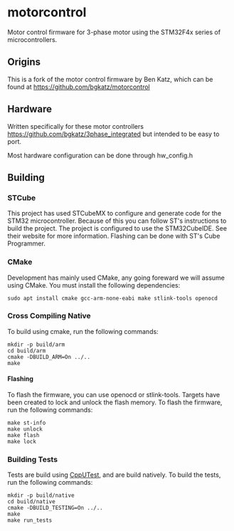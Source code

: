 # motorcontrol
Motor control firmware for 3-phase motor using the STM32F4x series of microcontrollers.  

## Origins
This is a fork of the motor control firmware by Ben Katz, which can be found at https://github.com/bgkatz/motorcontrol

## Hardware
Written specifically for these motor controllers
https://github.com/bgkatz/3phase_integrated
but intended to be easy to port.

Most hardware configuration can be done through hw_config.h

## Building
### STCube
This project has used STCubeMX to configure and generate code for the STM32 microcontroller. Because of this you can follow ST's instructions to build the project. The project is configured to use the STM32CubeIDE.  See their website for more information. Flashing can be done with ST's Cube Programmer. 

### CMake
Development has mainly used CMake, any going foreward we will assume using CMake. You must install the following dependencies:
```
sudo apt install cmake gcc-arm-none-eabi make stlink-tools openocd
```

### Cross Compiling Native
To build using cmake, run the following commands:
```
mkdir -p build/arm
cd build/arm
cmake -DBUILD_ARM=On ../..
make
```

#### Flashing
To flash the firmware, you can use openocd or stlink-tools.  Targets have been created to lock and unlock the flash memory.  To flash the firmware, run the following commands:
```
make st-info
make unlock
make flash
make lock
```

### Building Tests
Tests are build using [CppUTest](https://github.com/cpputest/cpputest), and are build natively.  To build the tests, run the following commands:
```
mkdir -p build/native
cd build/native
cmake -DBUILD_TESTING=On ../..
make
make run_tests
```
